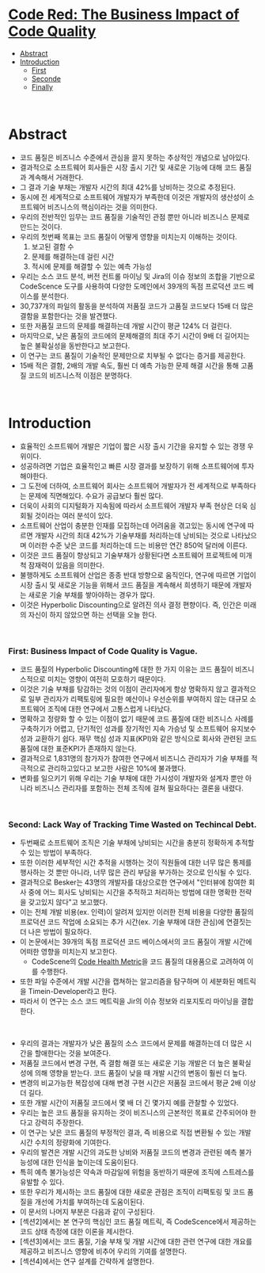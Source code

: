 # [Code Red: The Business Impact of Code Quality](https://arxiv.org/pdf/2203.04374.pdf)

- [Abstract](#Abstract)
- [Introduction](#Introduction)
  - [First]()
  - [Seconde]()
  - [Finally]()

<br>

# Abstract

- 코드 품질은 비즈니스 수준에서 관심을 끌지 못하는 추상적인 개념으로 남아있다.
- 결과적으로 소프트웨어 회사들은 시장 출시 기간 및 새로운 기능에 대해 코드 품질과 계속해서 거래한다.
- 그 결과 기술 부채는 개발자 시간의 최대 42%를 낭비하는 것으로 추정된다.
- 동시에 전 세계적으로 소프트웨어 개발자가 부족한데 이것은 개발자의 생산성이 소프트웨어 비즈니스의 핵심이라는 것을 의미한다.
- 우리의 전반적인 임무는 코드 품질을 기술적인 관점 뿐만 아니라 비즈니스 문제로 만드는 것이다.
- 우리의 첫번째 목표는 코드 품질이 어떻게 영향을 미치는지 이해하는 것이다.
  1. 보고된 결함 수
  2. 문제를 해결하는데 걸린 시간
  3. 적시에 문제를 해결할 수 있는 예측 가능성
- 우리는 소스 코드 분석, 버전 컨트롤 마이닝 및 Jira의 이슈 정보의 조합을 기반으로 CodeScence 도구를 사용하여 다양한 도메인에서 39개의 독점 프로덕션 코드 베이스를 분석한다.
- 30,737개의 파일의 활동을 분석하여 저품질 코드가 고품질 코드보다 15배 더 많은 결함을 포함한다는 것을 발견했다.
- 또한 저품질 코드의 문제를 해결하는데 개발 시간이 평균 124% 더 걸린다.
- 마지막으로, 낮은 품질의 코드에의 문제해결의 최대 주기 시간이 9배 더 길어지는 높은 불확실성을 동반한다고 보고한다.
- 이 연구는 코드 품질이 기술적인 문제만으로 치부될 수 없다는 증거를 제공한다.
- 15배 적은 결함, 2배의 개발 속도, 훨씬 더 예측 가능한 문제 해결 시간을 통해 고품질 코드의 비즈니스적 이점은 분명하다.


<br>


# Introduction

- 효율적인 소프트웨어 개발은 기업이 짧은 시장 출시 기간을 유지할 수 있는 경쟁 우위이다.
- 성공하려면 기업은 효율적인고 빠른 시장 결과를 보장하기 위해 소프트웨어에 투자해야한다.
- 그 도전에 더하여, 소프트웨어 회사는 소프트웨어 개발자가 전 세계적으로 부족하다는 문제에 직면해있다. 수요가 공급보다 훨씬 많다.
- 더욱이 사회의 디지털화가 지속됨에 따라서 소프트웨어 개발자 부족 현상은 더욱 심회될 것이라는 여러 분석이 있다.
- 소프트웨어 산업이 충분한 인재를 모집하는데 어려움을 겪고있는 동시에 연구에 따르면 개발자 시간의 최대 42%가 기술부채를 처리하는데 낭비되는 것으로 나타났으며 이러한 수준 낮은 코드를 처리하는데 드는 비용만 연간 850억 달러에 이른다.
- 이것은 코드 품질이 향상되고 기술부채가 상황된다면 소프트웨어 프로젝트에 미개척 잠재력이 있음을 의미한다.
- 불행하게도 소프트웨어 산업은 종종 반대 방향으로 움직인다, 연구에 따르면 기업이 시장 출시 및 새로운 기능을 위해서 코드 품질을 계속해서 희생하기 때문에 개발자는 새로운 기술 부채를 쌓아야하는 경우가 많다.
- 이것은 Hyperbolic Discounting으로 알려진 의사 결정 편향이다. 즉, 인간은 미래의 자신이 하지 않았으면 하는 선택을 오늘 한다.

<br>

### First: Business Impact of Code Quality is Vague.

- 코드 품질의 Hyperbolic Discounting에 대한 한 가지 이유는 코드 품질이 비즈니스적으로 미치는 영향이 여전히 모호하기 때문이다.
- 이것은 기술 부채를 탕감하는 것의 이점이 관리자에게 항상 명확하지 않고 결과적으로 일부 관리자가 리팩토링에 필요한 예산이나 우선순위를 부여하지 않는 대규모 소프트웨어 조직에 대한 연구에서 고통스럽게 나타났다.
- 명확하고 정량화 할 수 있는 이점이 없기 때문에 코드 품질에 대한 비즈니스 사례를 구축하기가 어렵고, 단기적인 성과를 장기적인 지속 가승넝 및 소프트웨어 유지보수성과 교환하기 쉽다. 재무 핵심 성과 지표(KPI)와 같은 방식으로 회사와 관련된 코드 품질에 대한 표준KPI가 존재하지 않는다.
- 결과적으로 1,831명의 참가자가 참여한 연구에서 비즈니스 관리자가 기술 부채를 적극적으로 관리하고있다고 보고한 사람은 10%에 불과했다.
- 변화를 일으키기 위해 우리는 기술 부채에 대한 가시성이 개발자와 설계자 뿐만 아니라 비즈니스 관리자를 포함하는 전체 조직에 걸쳐 필요하다는 결론을 내렸다.

<br>

### Second: Lack Way of Tracking Time Wasted on Techincal Debt.

- 두번째로 소프트웨어 조직은 기술 부채에 낭비되는 시간을 충분히 정확하게 추적할 수 있는 방법이 부족하다.
- 또한 이러한 세부적인 시간 추적을 시행하는 것이 직원들에 대한 너무 많은 통제를 행사하는 것 뿐만 아니라, 너무 많은 관리 부담을 부가하는 것으로 인식될 수 있다.
- 결과적으로 Besker는 43명의 개발자를 대상으로한 연구에서 "인터뷰에 참여한 회사 중에 어느 회사도 낭비되는 시간을 추적하고 처리하는 방법에 대한 명확한 전략을 갖고있지 않다"고 보고했다.
- 이는 전체 개발 비용(ex. 인력)이 알려져 있지만 이러한 전체 비용을 다양한 품질의 프로덕션 코드 작업에 소요되는 추가 시간(ex. 기술 부채에 대한 관심)에 연결짓는 더 나은 방법이 필요하다.
- 이 논문에서는 39개의 독점 프로덕션 코드 베이스에서의 코드 품질이 개발 시간에 어떠한 영향을 미치는지 보고한다.
  - CodeScene의 [Code Health Metric](https://codescence.com/code-health)을 코드 품질의 대용품으로 고려하여 이를 수행한다.
- 또한 파일 수준에서 개발 시간을 캡쳐하는 알고리즘을 탐구하며 이 세분화된 메트릭을 Timein-Developer라고 한다.
- 따라서 이 연구는 소스 코드 메트릭을 Jir의 이슈 정보와 리포지토리 마이닝을 결합한다.


<br>


- 우리의 결과는 개발자가 낮은 품질의 소스 코드에서 문제를 해결하는데 더 많은 시간을 할애한다는 것을 보여준다.
- 저품질 코드에서 변경 구현, 즉 결함 해결 또는 새로운 기능 개발은 더 높은 불확실성에 의해 영향을 받는다. 코드 품질이 낮을 때 개발 시간의 변동이 훨씬 더 높다.
- 변경의 비교가능한 복잡성에 대해 변경 구현 시간은 저품질 코드에서 평균 2배 이상 더 길다.
- 또한 개발 시간이 저품질 코드에서 몇 배 더 긴 몇가지 예를 관찰할 수 있었다.
- 우리는 높은 코드 품질을 유지하는 것이 비즈니스의 근본적인 목표로 간주되어야 한다고 강력히 주장한다.
- 이 연구는 낮은 코드 품질의 부정적인 결과, 즉 비용으로 직접 변환될 수 있는 개발 시간 수치의 정량화에 기여한다.
- 우리의 발견은 개발 시간의 과도한 낭비와 저품질 코드의 변경과 관련된 예측 불가능성에 대한 인식을 높이는데 도움이된다.
- 특히 예측 불가능성은 약속과 마감일에 위험을 동반하기 때문에 조직에 스트레스를 유발할 수 있다.
- 또한 우리가 제시하는 코드 품질에 대한 새로운 관점은 조직이 리팩토링 및 코드 품질을 개선에 가치를 부여하는데 도움이된다.
- 이 문서의 나머지 부분은 다음과 같이 구성된다.
- [섹션2]에서는 본 연구의 핵심인 코드 품질 메트릭, 즉 CodeScence에서 제공하는 코드 상태 측정에 대한 이론을 제시한다.
- [섹션3]에서는 코드 품질, 기술 부채 및 개발 시간에 대한 관련 연구에 대한 개요를 제공하고 비즈니스 영향에 비추어 우리의 기여를 설명한다.
- [섹션4]에서는 연구 설계를 간략하게 설명한다.
